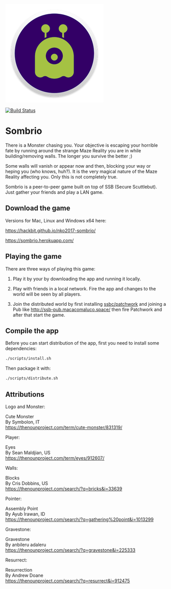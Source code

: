 ![Sombrio](https://raw.githubusercontent.com/Hackbit/nko2017-sombrio/master/image.png)

[![Build Status](https://travis-ci.org/Hackbit/nko2017-sombrio.svg)](https://travis-ci.org/Hackbit/nko2017-sombrio)

# Sombrio

There is a Monster chasing you. Your objective is escaping your horrible fate by running around the strange Maze Reality you are in while building/removing walls. The longer you survive the better ;)

Some walls will vanish or appear now and then, blocking your way or heping you (who knows, huh?). It is the very magical nature of the Maze Reality affecting you. Only this is not completely true.

Sombrio is a peer-to-peer game built on top of SSB (Secure Scuttlebut). Just gather your friends and play a LAN game.

## Download the game

Versions for Mac, Linux and Windows x64 here:  

https://hackbit.github.io/nko2017-sombrio/

https://sombrio.herokuapp.com/

## Playing the game

There are three ways of playing this game:

1. Play it by your by downloading the app and running it locally.

1. Play with friends in a local network. Fire the app and changes to the world will be seen by all players.  

1. Join the distributed world by first installing [ssbc/patchwork](https://github.com/ssbc/patchwork/releases/latest) and joining a Pub like http://ssb-pub.macacomaluco.space/ then fire Patchwork and after that start the game.

## Compile the app

Before you can start distribution of the app, first you need to install some dependencies:

```bash
./scripts/install.sh
```

Then package it with:

```sh
./scripts/distribute.sh
```

## Attributions

Logo and Monster:

Cute Monster  
By Symbolon, IT  
https://thenounproject.com/term/cute-monster/831319/  

Player:

Eyes  
By Sean Maldjian, US  
https://thenounproject.com/term/eyes/912607/  

Walls:

Blocks  
By Cris Dobbins, US  
https://thenounproject.com/search/?q=bricks&i=33639  

Pointer:

Assembly Point  
By Ayub Irawan, ID  
https://thenounproject.com/search/?q=gathering%20point&i=1013299  

Gravestone:

Gravestone  
By anbileru adaleru  
https://thenounproject.com/search/?q=gravestone&i=225333  

Resurrect:

Resurrection  
By Andrew Doane  
https://thenounproject.com/search/?q=resurrect&i=912475  
